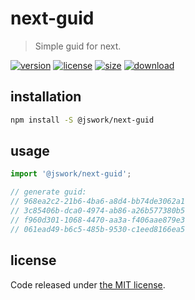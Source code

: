 # next-guid
> Simple guid for next.

[![version][version-image]][version-url]
[![license][license-image]][license-url]
[![size][size-image]][size-url]
[![download][download-image]][download-url]

## installation
```bash
npm install -S @jswork/next-guid
```

## usage
```js
import '@jswork/next-guid';

// generate guid:
// 968ea2c2-21b6-4ba6-a8d4-bb74de3062a1
// 3c85406b-dca0-4974-ab86-a26b577380b5
// f960d301-1068-4470-aa3a-f406aae879e3
// 061ead49-b6c5-485b-9530-c1eed8166ea5
```

## license
Code released under [the MIT license](https://github.com/afeiship/next-guid/blob/master/LICENSE.txt).

[version-image]: https://img.shields.io/npm/v/@jswork/next-guid
[version-url]: https://npmjs.org/package/@jswork/next-guid

[license-image]: https://img.shields.io/npm/l/@jswork/next-guid
[license-url]: https://github.com/afeiship/next-guid/blob/master/LICENSE.txt

[size-image]: https://img.shields.io/bundlephobia/minzip/@jswork/next-guid
[size-url]: https://github.com/afeiship/next-guid/blob/master/dist/next-guid.min.js

[download-image]: https://img.shields.io/npm/dm/@jswork/next-guid
[download-url]: https://www.npmjs.com/package/@jswork/next-guid
